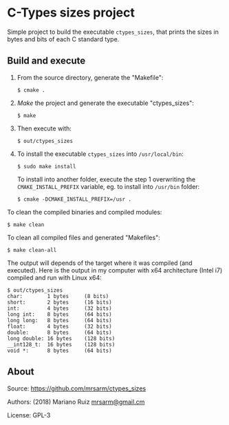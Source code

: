 C-Types sizes project
=====================

Simple project to build the executable
`ctypes_sizes`, that prints the sizes in bytes
and bits of each C standard type.


Build and execute
-----------------

1. From the source directory, generate the "Makefile":

       $ cmake .

2. *Make* the project and generate the executable "ctypes_sizes":

       $ make

3. Then execute with:

       $ out/ctypes_sizes

4. To install the executable `ctypes_sizes`
   into `/usr/local/bin`:

       $ sudo make install

   To install into another folder, execute the step 1
   overwriting the `CMAKE_INSTALL_PREFIX` variable, eg.
   to install into `/usr/bin` folder:

       $ cmake -DCMAKE_INSTALL_PREFIX=/usr .

To clean the compiled binaries and compiled modules:

    $ make clean

To clean all compiled files and generated "Makefiles":

    $ make clean-all

The output will depends of the target where it was compiled
(and executed). Here is the output in my computer
with x64 architecture (Intel i7) compiled and run with
Linux x64:

    $ out/ctypes_sizes
    char:        1 bytes     (8 bits)
    short:       2 bytes     (16 bits)
    int:         4 bytes     (32 bits)
    long int:    8 bytes     (64 bits)
    long long:   8 bytes     (64 bits)
    float:       4 bytes     (32 bits)
    double:      8 bytes     (64 bits)
    long double: 16 bytes    (128 bits)
    __int128_t:  16 bytes    (128 bits)
    void *:      8 bytes     (64 bits)


About
-----

Source: https://github.com/mrsarm/ctypes_sizes

Authors: (2018) Mariano Ruiz <mrsarm@gmail.cm>

License: GPL-3
